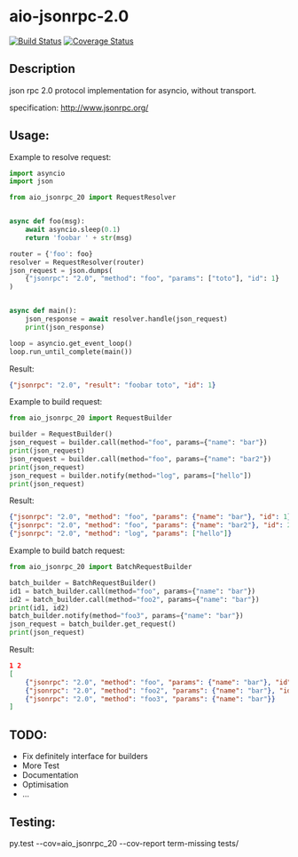 # aio-jsonrpc-2.0

[![Build Status](https://travis-ci.org/steffgrez/aio-jsonrpc-2.0.svg?branch=master)](https://travis-ci.org/steffgrez/aio-jsonrpc-2.0)
[![Coverage Status](https://coveralls.io/repos/github/steffgrez/aio-jsonrpc-2.0/badge.svg?branch=master)](https://coveralls.io/github/steffgrez/aio-jsonrpc-2.0?branch=master)

## Description
json rpc 2.0 protocol implementation for asyncio, without transport.

specification: http://www.jsonrpc.org/

## Usage:
Example to resolve request:


```python
import asyncio
import json

from aio_jsonrpc_20 import RequestResolver


async def foo(msg):
    await asyncio.sleep(0.1)
    return 'foobar ' + str(msg)

router = {'foo': foo}
resolver = RequestResolver(router)
json_request = json.dumps(
    {"jsonrpc": "2.0", "method": "foo", "params": ["toto"], "id": 1}
)


async def main():
    json_response = await resolver.handle(json_request)
    print(json_response)

loop = asyncio.get_event_loop()
loop.run_until_complete(main())
```
Result:
```JSON
{"jsonrpc": "2.0", "result": "foobar toto", "id": 1}
```

Example to build request:
```python
from aio_jsonrpc_20 import RequestBuilder

builder = RequestBuilder()
json_request = builder.call(method="foo", params={"name": "bar"})
print(json_request)
json_request = builder.call(method="foo", params={"name": "bar2"})
print(json_request)
json_request = builder.notify(method="log", params=["hello"])
print(json_request)
```

Result:
```JSON
{"jsonrpc": "2.0", "method": "foo", "params": {"name": "bar"}, "id": 1}
{"jsonrpc": "2.0", "method": "foo", "params": {"name": "bar2"}, "id": 2}
{"jsonrpc": "2.0", "method": "log", "params": ["hello"]}

```

Example to build batch request:
```python
from aio_jsonrpc_20 import BatchRequestBuilder

batch_builder = BatchRequestBuilder()
id1 = batch_builder.call(method="foo", params={"name": "bar"})
id2 = batch_builder.call(method="foo2", params={"name": "bar"})
print(id1, id2)
batch_builder.notify(method="foo3", params={"name": "bar"})
json_request = batch_builder.get_request()
print(json_request)
```

Result:
```JSON
1 2
[
    {"jsonrpc": "2.0", "method": "foo", "params": {"name": "bar"}, "id": 1},
    {"jsonrpc": "2.0", "method": "foo2", "params": {"name": "bar"}, "id": 2},
    {"jsonrpc": "2.0", "method": "foo3", "params": {"name": "bar"}}
]
```

## TODO:
* Fix definitely interface for builders
* More Test
* Documentation
* Optimisation
* ...

## Testing:
py.test --cov=aio_jsonrpc_20 --cov-report term-missing tests/